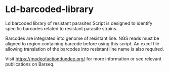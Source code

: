# Ld-barcoded-library
Ld barcoded library of resistant parasites
Script is designed to identify specific barcodes related to resistant parasite strains. 

Barcodes are integrated into genome of resistant line. NGS reads must be aligned to region containing barcode before using this script. An excel file allowing translation of the barcodes into resistant line name is also required.

Visit https://modeofactiondundee.org/ for more information or see relevant publications on Barseq.
